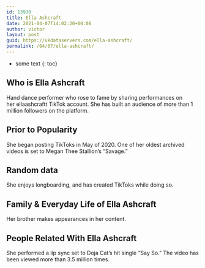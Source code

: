 ```yaml
---
id: 13930
title: Ella Ashcraft
date: 2021-04-07T14:02:20+00:00
author: victor
layout: post
guid: https://ukdataservers.com/ella-ashcraft/
permalink: /04/07/ella-ashcraft/
---
```


* some text
{: toc}


## Who is Ella Ashcraft



Hand dance performer who rose to fame by sharing performances on her ellaashcraftt TikTok account. She has built an audience of more than 1 million followers on the platform.

                
                
                
## Prior to Popularity



She began posting TikToks in May of 2020. One of her oldest archived videos is set to Megan Thee Stallion&#8217;s &#8220;Savage.&#8221;

                
                
                
## Random data



She enjoys longboarding, and has created TikToks while doing so.

                
                
                
## Family & Everyday Life of Ella Ashcraft



Her brother makes appearances in her content. 

                
                
                
## People Related With Ella Ashcraft



She performed a lip sync set to Doja Cat&#8217;s hit single &#8220;Say So.&#8221; The video has been viewed more than 3.5 million times. 

                
              
            
          
          
          